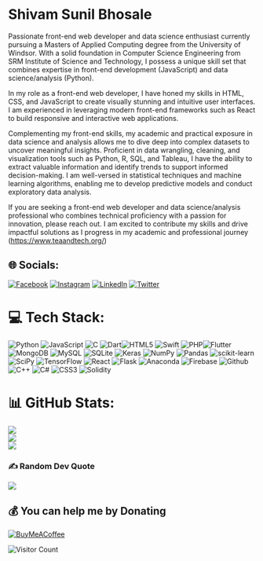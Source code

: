 # Shivam Sunil Bhosale
Passionate front-end web developer and data science enthusiast currently pursuing a Masters of Applied Computing degree from the University of Windsor. With a solid foundation in Computer Science Engineering from SRM Institute of Science and Technology, I possess a unique skill set that combines expertise in front-end development (JavaScript) and data science/analysis (Python).

In my role as a front-end web developer, I have honed my skills in HTML, CSS, and JavaScript to create visually stunning and intuitive user interfaces. I am experienced in leveraging modern front-end frameworks such as React to build responsive and interactive web applications.

Complementing my front-end skills, my academic and practical exposure in data science and analysis allows me to dive deep into complex datasets to uncover meaningful insights. Proficient in data wrangling, cleaning, and visualization tools such as Python, R, SQL, and Tableau, I have the ability to extract valuable information and identify trends to support informed decision-making. I am well-versed in statistical techniques and machine learning algorithms, enabling me to develop predictive models and conduct exploratory data analysis.

If you are seeking a front-end web developer and data science/analysis professional who combines technical proficiency with a passion for innovation, please reach out. I am excited to contribute my skills and drive impactful solutions as I progress in my academic and professional journey
(https://www.teaandtech.org/)


## 🌐 Socials:
[![Facebook](https://img.shields.io/badge/Facebook-%231877F2.svg?logo=Facebook&logoColor=white)](https://www.facebook.com/Shivambhosle99) [![Instagram](https://img.shields.io/badge/Instagram-%23E4405F.svg?logo=Instagram&logoColor=white)](https://www.instagram.com/shivambhosale_/) [![LinkedIn](https://img.shields.io/badge/LinkedIn-%230077B5.svg?logo=linkedin&logoColor=white)](https://www.linkedin.com/in/shivambhosale/) [![Twitter](https://img.shields.io/badge/Twitter-%231DA1F2.svg?logo=Twitter&logoColor=white)](https://twitter.com/ProPy_10)

# 💻 Tech Stack:
![Python](https://img.shields.io/badge/python-3670A0?style=for-the-badge&logo=python&logoColor=ffdd54) ![JavaScript](https://img.shields.io/badge/javascript-%23323330.svg?style=for-the-badge&logo=javascript&logoColor=%23F7DF1E) ![C](https://img.shields.io/badge/c-%2300599C.svg?style=for-the-badge&logo=c&logoColor=white) ![Dart](https://img.shields.io/badge/dart-%230175C2.svg?style=for-the-badge&logo=dart&logoColor=white)![HTML5](https://img.shields.io/badge/html5-%23E34F26.svg?style=for-the-badge&logo=html5&logoColor=white) ![Swift](https://img.shields.io/badge/swift-F54A2A?style=for-the-badge&logo=swift&logoColor=white) ![PHP](https://img.shields.io/badge/php-%23777BB4.svg?style=for-the-badge&logo=php&logoColor=white)![Flutter](https://img.shields.io/badge/Flutter-%2302569B.svg?style=for-the-badge&logo=Flutter&logoColor=white) ![MongoDB](https://img.shields.io/badge/MongodB-6DA55F?style=for-the-badge&logo=MongoDB&logoColor=white) ![MySQL](https://img.shields.io/badge/mysql-%2300f.svg?style=for-the-badge&logo=mysql&logoColor=white) ![SQLite](https://img.shields.io/badge/sqlite-%2307405e.svg?style=for-the-badge&logo=sqlite&logoColor=white) ![Keras](https://img.shields.io/badge/Keras-%23D00000.svg?style=for-the-badge&logo=Keras&logoColor=white) ![NumPy](https://img.shields.io/badge/numpy-%23013243.svg?style=for-the-badge&logo=numpy&logoColor=white) ![Pandas](https://img.shields.io/badge/pandas-%23150458.svg?style=for-the-badge&logo=pandas&logoColor=white) ![scikit-learn](https://img.shields.io/badge/scikit--learn-%23F7931E.svg?style=for-the-badge&logo=scikit-learn&logoColor=white) ![SciPy](https://img.shields.io/badge/SciPy-%230C55A5.svg?style=for-the-badge&logo=scipy&logoColor=%white) ![TensorFlow](https://img.shields.io/badge/TensorFlow-%23FF6F00.svg?style=for-the-badge&logo=TensorFlow&logoColor=white) ![React](https://img.shields.io/badge/react-%2320232a.svg?style=for-the-badge&logo=react&logoColor=%2361DAFB) ![Flask](https://img.shields.io/badge/flask-%23000.svg?style=for-the-badge&logo=flask&logoColor=white) ![Anaconda](https://img.shields.io/badge/Anaconda-%2344A833.svg?style=for-the-badge&logo=anaconda&logoColor=white) ![Firebase](https://img.shields.io/badge/firebase-%23039BE5.svg?style=for-the-badge&logo=firebase) ![Github](https://img.shields.io/badge/github-%23430098.svg?style=for-the-badge&logo=github&logoColor=white) ![C++](https://img.shields.io/badge/c++-%2300599C.svg?style=for-the-badge&logo=c%2B%2B&logoColor=white) ![C#](https://img.shields.io/badge/c%23-%23239120.svg?style=for-the-badge&logo=c-sharp&logoColor=white) ![CSS3](https://img.shields.io/badge/css3-%231572B6.svg?style=for-the-badge&logo=css3&logoColor=white) ![Solidity](https://img.shields.io/badge/Solidity-%23363636.svg?style=for-the-badge&logo=solidity&logoColor=white)
# 📊 GitHub Stats:
![](https://github-readme-stats.vercel.app/api?username=ShivamBhosale&theme=dark&hide_border=false&include_all_commits=true&count_private=false)<br/>
![](https://github-readme-streak-stats.herokuapp.com/?user=ShivamBhosale&theme=dark&hide_border=false)<br/>
![](https://github-readme-stats.vercel.app/api/top-langs/?username=ShivamBhosale&theme=dark&hide_border=false&include_all_commits=true&count_private=false&layout=compact) 


### ✍️ Random Dev Quote
![](https://quotes-github-readme.vercel.app/api?type=vetical&theme=radical)



  ## 💰 You can help me by Donating
  [![BuyMeACoffee](https://img.shields.io/badge/Buy%20Me%20a%20Coffee-ffdd00?style=for-the-badge&logo=buy-me-a-coffee&logoColor=black)](https://www.buymeacoffee.com/shivambhosale99) 


  
![Visitor Count](https://profile-counter.glitch.me/ShivamBhosale/count.svg)
